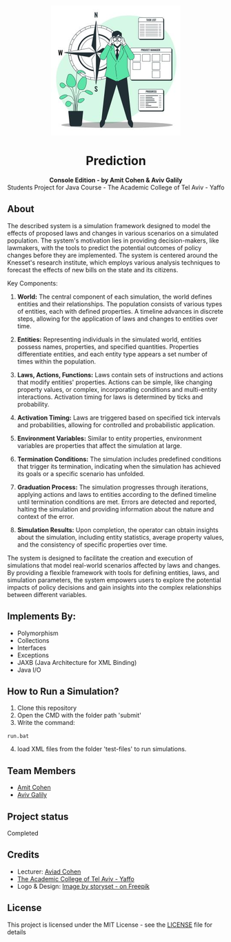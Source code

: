 <div align="center">
  <img src="static/images/prediction-image.jpg" alt="Prediction Image">
</div>

<h1 align="center">Prediction</h1>
<p align="center"><strong>Console Edition - by Amit Cohen & Aviv Galily</strong>
<br>Students Project for Java Course - The Academic College of Tel Aviv - Yaffo</p>

<h2>About</h2>

The described system is a simulation framework designed to model the effects of proposed laws and changes in various scenarios on a simulated population. The system's motivation lies in providing decision-makers, like lawmakers, with the tools to predict the potential outcomes of policy changes before they are implemented. The system is centered around the Knesset's research institute, which employs various analysis techniques to forecast the effects of new bills on the state and its citizens.

Key Components:

1. **World:** The central component of each simulation, the world defines entities and their relationships. The population consists of various types of entities, each with defined properties. A timeline advances in discrete steps, allowing for the application of laws and changes to entities over time.

2. **Entities:** Representing individuals in the simulated world, entities possess names, properties, and specified quantities. Properties differentiate entities, and each entity type appears a set number of times within the population.

3. **Laws, Actions, Functions:** Laws contain sets of instructions and actions that modify entities' properties. Actions can be simple, like changing property values, or complex, incorporating conditions and multi-entity interactions. Activation timing for laws is determined by ticks and probability.

4. **Activation Timing:** Laws are triggered based on specified tick intervals and probabilities, allowing for controlled and probabilistic application.

5. **Environment Variables:** Similar to entity properties, environment variables are properties that affect the simulation at large.

6. **Termination Conditions:** The simulation includes predefined conditions that trigger its termination, indicating when the simulation has achieved its goals or a specific scenario has unfolded.

7. **Graduation Process:** The simulation progresses through iterations, applying actions and laws to entities according to the defined timeline until termination conditions are met. Errors are detected and reported, halting the simulation and providing information about the nature and context of the error.

8. **Simulation Results:** Upon completion, the operator can obtain insights about the simulation, including entity statistics, average property values, and the consistency of specific properties over time.

The system is designed to facilitate the creation and execution of simulations that model real-world scenarios affected by laws and changes. By providing a flexible framework with tools for defining entities, laws, and simulation parameters, the system empowers users to explore the potential impacts of policy decisions and gain insights into the complex relationships between different variables.

<h2>Implements By:</h2>

- Polymorphism 
- Collections
- Interfaces
- Exceptions
- JAXB (Java Architecture for XML Binding)
- Java I/O

<h2>How to Run a Simulation?</h2>

1. Clone this repository
2. Open the CMD with the folder path 'submit'
3. Write the command:

  ```run
  run.bat
  ```
  
4. load XML files from the folder 'test-files' to run simulations.


<h2>Team Members</h2>

* [Amit Cohen](https://github.com/amitCohen2)
* [Aviv Galily](https://github.com/AvivGalily)

<h2>Project status</h2>

Completed


<h2>Credits</h2>

- Lecturer: <a href="https://www.linkedin.com/in/aviad-cohen/" target="_blank">Aviad Cohen</a>
- <a href="https://www.mta.ac.il/" target="_blank">The Academic College of Tel Aviv - Yaffo</a>
- Logo & Design: <a href="https://www.freepik.com/free-vector/vision-statement-concept-illustration_18771529.htm#query=prediction&position=3&from_view=search&track=sph">Image by storyset - on Freepik</a> 


<h2>License</h2>

This project is licensed under the MIT License - see the [LICENSE](LICENSE) file for details
